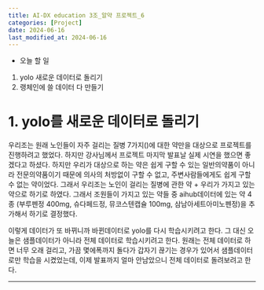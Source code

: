 ```yaml
---
title: AI-DX education 3조_알약 프로젝트_6
categories: [Project] 
date: 2024-06-16
last_modified_at: 2024-06-16
---
```

* 오늘 할 일
1. yolo 새로운 데이터로 돌리기
2. 랭체인에 쓸 데이터 다 만들기

# 1. yolo를 새로운 데이터로 돌리기
우리조는 원래 노인들이 자주 걸리는 질병 7가지()에 대한 약만을 대상으로 프로젝트를 진행하려고 했었다. 하지만 강사님께서 프로젝트 마지막 발표날 실제 시연을 했으면 좋겠다고 하셨다. 하지만 우리가 대상으로 하는 약은 쉽게 구할 수 있는 일반의약품이 아니라 전문의약품이기 때문에 의사의 처방없이 구할 수 없고, 주변사람들에게도 쉽게 구할 수 없는 약이었다. 그래서 우리조는 노인이 걸리는 질병에 관한 약 + 우리가 가지고 있는 약으로 하기로 하였다. 그래서 조원들이 가지고 있는 약들 중 aihub데이터에 있는 약 4종 (부루펜정 400mg, 슈다페드정, 뮤코스텐캡슐 100mg, 삼남아세트아미노펜정)을 추가해서 하기로 결정했다.

이렇게 데이터가 또 바뀌니까 바뀐데이터로 yolo를 다시 학습시키려고 한다. 그 대신 오늘은 샘플데이터가 아니라 전체 데이터로 학습시키려고 한다. 원래는 전체 데이터로 하면 너무 오래 걸리고, 가끔 몇에폭까지 돌다가 갑자기 끊기는 경우가 있어서 샘플데이터로만 학습을 시켰었는데, 이제 발표까지 얼마 안남았으니 전체 데이터로 돌려보려고 한다. 

























---